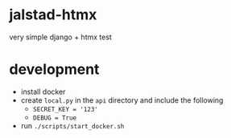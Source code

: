 # jalstad-htmx
very simple django + htmx test

# development
* install docker
* create `local.py` in the `api` directory and include the following
	* `SECRET_KEY = '123'`
	* `DEBUG = True`
* run `./scripts/start_docker.sh`